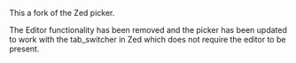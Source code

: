 This a fork of the Zed picker.

The Editor functionality has been removed and the picker has been updated to work with the tab_switcher in Zed which does not require the editor to be present.
